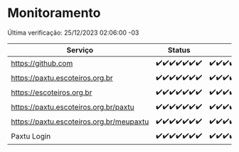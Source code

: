 # Monitoramento

Última verificação: 25/12/2023 02:06:00 -03

|Serviço|Status|Últimas 24h|
|---|---|---|
|https://github.com|<span title="2023-12-18: OK=24">✔️</span><span title="2023-12-19: OK=24">✔️</span><span title="2023-12-20: OK=24">✔️</span><span title="2023-12-21: OK=24">✔️</span><span title="2023-12-22: OK=24">✔️</span><span title="2023-12-23: OK=24">✔️</span><span title="2023-12-24: OK=6">✔️</span>|<span title="24/12/2023 03:07:00 -03 : 200">✔️</span><span title="24/12/2023 04:04:00 -03 : 200">✔️</span><span title="24/12/2023 05:07:00 -03 : 200">✔️</span><span title="24/12/2023 06:04:00 -03 : 200">✔️</span><span title="24/12/2023 07:05:00 -03 : 200">✔️</span><span title="24/12/2023 08:02:00 -03 : 200">✔️</span><span title="24/12/2023 09:09:00 -03 : 200">✔️</span><span title="24/12/2023 10:06:00 -03 : 200">✔️</span><span title="24/12/2023 11:03:00 -03 : 200">✔️</span><span title="24/12/2023 12:03:00 -03 : 200">✔️</span><span title="24/12/2023 13:06:00 -03 : 200">✔️</span><span title="24/12/2023 14:03:00 -03 : 200">✔️</span><span title="24/12/2023 15:07:00 -03 : 200">✔️</span><span title="24/12/2023 16:03:00 -03 : 200">✔️</span><span title="24/12/2023 17:05:00 -03 : 200">✔️</span><span title="24/12/2023 18:03:00 -03 : 200">✔️</span><span title="24/12/2023 19:04:00 -03 : 200">✔️</span><span title="24/12/2023 20:05:00 -03 : 200">✔️</span><span title="24/12/2023 21:31:00 -03 : 200">✔️</span><span title="24/12/2023 22:45:00 -03 : 200">✔️</span><span title="24/12/2023 23:20:00 -03 : 200">✔️</span><span title="25/12/2023 00:07:00 -03 : 200">✔️</span><span title="25/12/2023 01:08:00 -03 : 200">✔️</span><span title="25/12/2023 02:06:00 -03 : 200">✔️</span>|
|https://paxtu.escoteiros.org.br|<span title="2023-12-18: OK=24">✔️</span><span title="2023-12-19: OK=24">✔️</span><span title="2023-12-20: OK=24">✔️</span><span title="2023-12-21: OK=24">✔️</span><span title="2023-12-22: OK=24">✔️</span><span title="2023-12-23: OK=24">✔️</span><span title="2023-12-24: OK=6">✔️</span>|<span title="24/12/2023 03:07:00 -03 : 200">✔️</span><span title="24/12/2023 04:04:00 -03 : 200">✔️</span><span title="24/12/2023 05:07:00 -03 : 200">✔️</span><span title="24/12/2023 06:04:00 -03 : 200">✔️</span><span title="24/12/2023 07:05:00 -03 : 200">✔️</span><span title="24/12/2023 08:02:00 -03 : 200">✔️</span><span title="24/12/2023 09:09:00 -03 : 200">✔️</span><span title="24/12/2023 10:06:00 -03 : 200">✔️</span><span title="24/12/2023 11:03:00 -03 : 200">✔️</span><span title="24/12/2023 12:03:00 -03 : 200">✔️</span><span title="24/12/2023 13:06:00 -03 : 200">✔️</span><span title="24/12/2023 14:03:00 -03 : 200">✔️</span><span title="24/12/2023 15:07:00 -03 : 200">✔️</span><span title="24/12/2023 16:03:00 -03 : 200">✔️</span><span title="24/12/2023 17:05:00 -03 : 200">✔️</span><span title="24/12/2023 18:03:00 -03 : 200">✔️</span><span title="24/12/2023 19:04:00 -03 : 200">✔️</span><span title="24/12/2023 20:05:00 -03 : 200">✔️</span><span title="24/12/2023 21:31:00 -03 : 200">✔️</span><span title="24/12/2023 22:45:00 -03 : 200">✔️</span><span title="24/12/2023 23:20:00 -03 : 200">✔️</span><span title="25/12/2023 00:07:00 -03 : 200">✔️</span><span title="25/12/2023 01:08:00 -03 : 200">✔️</span><span title="25/12/2023 02:06:00 -03 : 200">✔️</span>|
|https://escoteiros.org.br|<span title="2023-12-18: OK=24">✔️</span><span title="2023-12-19: OK=24">✔️</span><span title="2023-12-20: OK=24">✔️</span><span title="2023-12-21: OK=24">✔️</span><span title="2023-12-22: OK=24">✔️</span><span title="2023-12-23: OK=24">✔️</span><span title="2023-12-24: OK=6">✔️</span>|<span title="24/12/2023 03:07:00 -03 : 200">✔️</span><span title="24/12/2023 04:04:00 -03 : 200">✔️</span><span title="24/12/2023 05:07:00 -03 : 200">✔️</span><span title="24/12/2023 06:04:00 -03 : 200">✔️</span><span title="24/12/2023 07:05:00 -03 : 200">✔️</span><span title="24/12/2023 08:02:00 -03 : 200">✔️</span><span title="24/12/2023 09:09:00 -03 : 200">✔️</span><span title="24/12/2023 10:06:00 -03 : 200">✔️</span><span title="24/12/2023 11:03:00 -03 : 200">✔️</span><span title="24/12/2023 12:03:00 -03 : 200">✔️</span><span title="24/12/2023 13:06:00 -03 : 200">✔️</span><span title="24/12/2023 14:03:00 -03 : 200">✔️</span><span title="24/12/2023 15:07:00 -03 : 200">✔️</span><span title="24/12/2023 16:03:00 -03 : 200">✔️</span><span title="24/12/2023 17:05:00 -03 : 200">✔️</span><span title="24/12/2023 18:03:00 -03 : 200">✔️</span><span title="24/12/2023 19:04:00 -03 : 200">✔️</span><span title="24/12/2023 20:05:00 -03 : 200">✔️</span><span title="24/12/2023 21:31:00 -03 : 200">✔️</span><span title="24/12/2023 22:45:00 -03 : 200">✔️</span><span title="24/12/2023 23:20:00 -03 : 200">✔️</span><span title="25/12/2023 00:07:00 -03 : 200">✔️</span><span title="25/12/2023 01:08:00 -03 : 200">✔️</span><span title="25/12/2023 02:06:00 -03 : 200">✔️</span>|
|https://paxtu.escoteiros.org.br/paxtu|<span title="2023-12-18: OK=24">✔️</span><span title="2023-12-19: OK=24">✔️</span><span title="2023-12-20: OK=24">✔️</span><span title="2023-12-21: OK=24">✔️</span><span title="2023-12-22: OK=24">✔️</span><span title="2023-12-23: OK=24">✔️</span><span title="2023-12-24: OK=6">✔️</span>|<span title="24/12/2023 03:07:00 -03 : 200">✔️</span><span title="24/12/2023 04:04:00 -03 : 200">✔️</span><span title="24/12/2023 05:07:00 -03 : 200">✔️</span><span title="24/12/2023 06:04:00 -03 : 200">✔️</span><span title="24/12/2023 07:05:00 -03 : 200">✔️</span><span title="24/12/2023 08:02:00 -03 : 200">✔️</span><span title="24/12/2023 09:09:00 -03 : 200">✔️</span><span title="24/12/2023 10:06:00 -03 : 200">✔️</span><span title="24/12/2023 11:03:00 -03 : 200">✔️</span><span title="24/12/2023 12:03:00 -03 : 200">✔️</span><span title="24/12/2023 13:06:00 -03 : 200">✔️</span><span title="24/12/2023 14:03:00 -03 : 200">✔️</span><span title="24/12/2023 15:07:00 -03 : 200">✔️</span><span title="24/12/2023 16:03:00 -03 : 200">✔️</span><span title="24/12/2023 17:06:00 -03 : 200">✔️</span><span title="24/12/2023 18:03:00 -03 : 200">✔️</span><span title="24/12/2023 19:04:00 -03 : 200">✔️</span><span title="24/12/2023 20:05:00 -03 : 200">✔️</span><span title="24/12/2023 21:31:00 -03 : 200">✔️</span><span title="24/12/2023 22:45:00 -03 : 200">✔️</span><span title="24/12/2023 23:20:00 -03 : 200">✔️</span><span title="25/12/2023 00:07:00 -03 : 200">✔️</span><span title="25/12/2023 01:08:00 -03 : 200">✔️</span><span title="25/12/2023 02:06:00 -03 : 200">✔️</span>|
|https://paxtu.escoteiros.org.br/meupaxtu|<span title="2023-12-18: OK=24">✔️</span><span title="2023-12-19: OK=24">✔️</span><span title="2023-12-20: OK=24">✔️</span><span title="2023-12-21: OK=24">✔️</span><span title="2023-12-22: OK=24">✔️</span><span title="2023-12-23: OK=24">✔️</span><span title="2023-12-24: OK=6">✔️</span>|<span title="24/12/2023 03:07:00 -03 : 200">✔️</span><span title="24/12/2023 04:04:00 -03 : 200">✔️</span><span title="24/12/2023 05:07:00 -03 : 200">✔️</span><span title="24/12/2023 06:04:00 -03 : 200">✔️</span><span title="24/12/2023 07:05:00 -03 : 200">✔️</span><span title="24/12/2023 08:02:00 -03 : 200">✔️</span><span title="24/12/2023 09:09:00 -03 : 200">✔️</span><span title="24/12/2023 10:06:00 -03 : 200">✔️</span><span title="24/12/2023 11:03:00 -03 : 200">✔️</span><span title="24/12/2023 12:03:00 -03 : 200">✔️</span><span title="24/12/2023 13:06:00 -03 : 200">✔️</span><span title="24/12/2023 14:03:00 -03 : 200">✔️</span><span title="24/12/2023 15:07:00 -03 : 200">✔️</span><span title="24/12/2023 16:03:00 -03 : 200">✔️</span><span title="24/12/2023 17:06:00 -03 : 200">✔️</span><span title="24/12/2023 18:03:00 -03 : 200">✔️</span><span title="24/12/2023 19:04:00 -03 : 200">✔️</span><span title="24/12/2023 20:05:00 -03 : 200">✔️</span><span title="24/12/2023 21:31:00 -03 : 200">✔️</span><span title="24/12/2023 22:45:00 -03 : 200">✔️</span><span title="24/12/2023 23:20:00 -03 : 200">✔️</span><span title="25/12/2023 00:07:00 -03 : 200">✔️</span><span title="25/12/2023 01:08:00 -03 : 200">✔️</span><span title="25/12/2023 02:06:00 -03 : 200">✔️</span>|
|Paxtu Login|<span title="2023-12-18: OK=24">✔️</span><span title="2023-12-19: OK=24">✔️</span><span title="2023-12-20: OK=24">✔️</span><span title="2023-12-21: OK=24">✔️</span><span title="2023-12-22: OK=24">✔️</span><span title="2023-12-23: OK=24">✔️</span><span title="2023-12-24: OK=6">✔️</span>|<span title="24/12/2023 03:07:00 -03 : 200">✔️</span><span title="24/12/2023 04:04:00 -03 : 200">✔️</span><span title="24/12/2023 05:07:00 -03 : 200">✔️</span><span title="24/12/2023 06:04:00 -03 : 200">✔️</span><span title="24/12/2023 07:05:00 -03 : 200">✔️</span><span title="24/12/2023 08:02:00 -03 : 200">✔️</span><span title="24/12/2023 09:09:00 -03 : 200">✔️</span><span title="24/12/2023 10:06:00 -03 : 200">✔️</span><span title="24/12/2023 11:03:00 -03 : 200">✔️</span><span title="24/12/2023 12:03:00 -03 : 200">✔️</span><span title="24/12/2023 13:06:00 -03 : 200">✔️</span><span title="24/12/2023 14:03:00 -03 : 200">✔️</span><span title="24/12/2023 15:07:00 -03 : 200">✔️</span><span title="24/12/2023 16:03:00 -03 : 200">✔️</span><span title="24/12/2023 17:06:00 -03 : 200">✔️</span><span title="24/12/2023 18:03:00 -03 : 200">✔️</span><span title="24/12/2023 19:04:00 -03 : 200">✔️</span><span title="24/12/2023 20:05:00 -03 : 200">✔️</span><span title="24/12/2023 21:31:00 -03 : 200">✔️</span><span title="24/12/2023 22:45:00 -03 : 200">✔️</span><span title="24/12/2023 23:20:00 -03 : 200">✔️</span><span title="25/12/2023 00:07:00 -03 : 200">✔️</span><span title="25/12/2023 01:08:00 -03 : 200">✔️</span><span title="25/12/2023 02:06:00 -03 : 200">✔️</span>|
